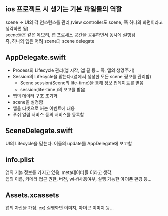 ## ios 프로젝트 시 생기는 기본 파일들의 역할

scene => UI의 각 인스턴스를 관리,(view controller도 scene, 즉 하나의 화면이라고 생각하면 됨)  
scene들은 같은 메모리, 앱 프로세스 공간을 공유하면서 동시에 실행됨  
즉, 하나의 앱은 어려 scene과 scene delegate  

## AppDelegate.swift
- Process의 Lifecycle 관리(앱 시작, 앱 끝 등... 즉, 앱의 생명주기)
- Session의 Lifecycle을 맡는다.(앱에서 생성한 모든 scene 정보를 관리함)
    - Scene session(Scene의 life-time)을 통해 정보 업데이트를 받음
    - session(life-time )의 보고를 받음
- 앱의 데이터 구조 초기화
- scene을 설정함
- 앱을 타겟으로 하는 이벤트에 대응
- 푸쉬 알림 서비스 등의 서비스를 등록함

## SceneDelegate.swift
UI의 Lifecycle을 맡는다. 이들의 update를 AppDelegate에 보고함


## info.plist
앱의 기본 정보를 가지고 있음. meta데이터들 이라고 생각.  
앱의 이름, 카메라 접근 권한, 버전, wi-fi사용여부, 실행 가능한 아이폰 환경 등...

## Assets.xcassets
앱의 자산을 가짐. ex) 실행화면 이미지, 아이콘 이미지 등...